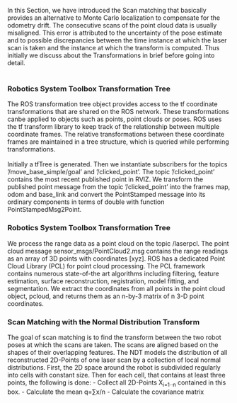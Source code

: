 In this Section, we have introduced the Scan matching that basically provides an alternative to Monte
Carlo localization to compensate for the odometry drift.  The consecutive scans of the point cloud data is usually 
misaligned. This error is attributed to the uncertainty of the pose estimate and to possible
discrepancies between the time instance at which the laser scan is taken and the instance
at which the transform is computed. Thus initially we discuss about the Transformations in brief 
before going into detail.<br /><br />

<h3>Robotics System Toolbox Transformation Tree</h3>
The ROS transformation tree object provides access to the tf coordinate transformations
that are shared on the ROS network. These transformations canbe applied to objects such as
points, point clouds or poses.  ROS uses the tf transform library to keep
track of the relationship between multiple coordinate frames. The relative transformations
between these coordinate frames are maintained in a tree structure, which is queried while 
performing transformations.<br /><br />
Initially a tfTree is generated. Then we instantiate subscribers for the topics ’/move_base_simple/goal’ and
’/clicked_point’. The topic ’/clicked_point’ contains the most recent published
point in RVIZ. We transform the published point message from the topic ’/clicked_point’ into the
frames map, odom and base_link and convert the PointStamped message into its ordinary components in 
terms of double with function PointStampedMsg2Point.

<h3>Robotics System Toolbox Transformation Tree</h3>
We process the range data as a point cloud on the topic /laserpcl. The point cloud message
sensor_msgs/PointCloud2.msg contains the range readings as an array of 3D points with 
coordinates [xyz]. ROS has a dedicated Point Cloud Library (PCL) for point cloud processing. 
The PCL framework contains numerous state-of-the art algorithms including filtering, 
feature estimation, surface reconstruction, registration, model fitting, and segmentation.
We extract the coordinates from all points in the point cloud object, pcloud, and
returns them as an n-by-3 matrix of n 3-D point coordinates.

<h3>Scan Matching with the Normal Distribution Transform</h3>
The goal of scan matching is to find the transform between the two robot poses at which
the scans are taken. The scans are aligned based on the shapes of their overlapping features.
The NDT models the distribution of all reconstructed 2D-Points of one laser scan by a collection of local normal distributions.
First, the 2D space around the robot is subdivided regularly into cells with constant size.
Then for each cell, that contains at least three points, the following is done:
- Collect all 2D-Points X<sub>i=1⋅⋅n</sub> contained in this box.
- Calculate the mean q=∑x/n
- Calculate the covariance matrix
